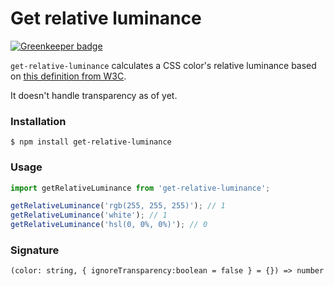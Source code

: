 # Get relative luminance

[![Greenkeeper badge](https://badges.greenkeeper.io/misund/get-relative-luminance.svg)](https://greenkeeper.io/)

`get-relative-luminance` calculates a CSS color's relative luminance based on
[this definition from W3C](https://www.w3.org/TR/2008/REC-WCAG20-20081211/#relativeluminancedef).

It doesn't handle transparency as of yet.

### Installation
```
$ npm install get-relative-luminance
```

### Usage
```js
import getRelativeLuminance from 'get-relative-luminance';

getRelativeLuminance('rgb(255, 255, 255)'); // 1
getRelativeLuminance('white'); // 1
getRelativeLuminance('hsl(0, 0%, 0%)'); // 0
```

### Signature
`(color: string, { ignoreTransparency:boolean = false } = {}) => number`
